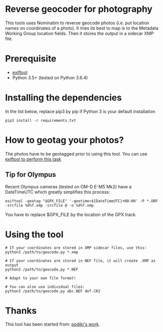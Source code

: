 # Reverse geocoder for photography

This tools uses Nominatim to reverse geocode photos (i.e. put location names on coordinates of a photo). It tries its best to map is to the Metadata Working Group location fields. Then it stores the output in a sidecar XMP file.

# Prerequisite
* [exiftool](https://sno.phy.queensu.ca/~phil/exiftool/)
* Python 3.5+ (tested on Python 3.6.4)

# Installing the dependencies
In the list below, replace pip3 by pip if Python 3 is your default installation

```
pip3 install -r requirements.txt
```

# How to geotag your photos?
The photos have to be geotagged prior to using this tool. You can use [exiftool to perform this task](https://sno.phy.queensu.ca/~phil/exiftool/geotag.html)

## Tip for Olympus
Recent Olympus cameras (tested on OM-D E-M5 Mk2) have a DateTimeUTC which greatly simplifies this process:
```
exiftool -geotag "$GPX_FILE" '-geotime<${DateTimeUTC}+00:00' -P *.ORF -srcfile %d%f.xmp -srcfile @ -o %d%f.xmp
```
You have to replace $GPX_FILE by the location of the GPX track.

# Using the tool
```
# If your coordinates are stored in XMP sidecar files, use this:
python3 /path/to/geocode.py *.xmp

# If your coordinates are stored in NEF file, it will create .XMP as output
python3 /path/to/geocode.py *.NEF

# Adapt to your own file format!

# You can also use individual files:
python3 /path/to/geocode.py abc.NEF def.CR2
```

# Thanks
This tool has been started from: [podiki's work](https://github.com/podiki/reverse_geo).
